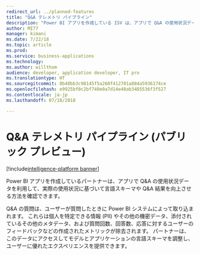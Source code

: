```yaml
---
redirect_url: ../planned-features
title: "Q&A テレメトリ パイプライン"
description: "Power BI アプリを作成している ISV は、アプリで Q&A の使用状況データを利用して、実際の使用状況に基づいて言語スキーマや Q&A 結果を向上させる方法を確認できます。"
author: MI77
manager: kimani
ms.date: 7/22/18
ms.topic: article
ms.prod: 
ms.service: business-applications
ms.technology: 
ms.author: willthom
audience: developer, application developer, IT pro
ms.translationtype: HT
ms.sourcegitcommit: 0b40bb3c98145f5a260f412701a884a5936174ce
ms.openlocfilehash: e9925bf0c2bf740e0a7d14e48ab3485536f3f527
ms.contentlocale: ja-jp
ms.lasthandoff: 07/18/2018

---
```


# <a name="qa-telemetry-pipeline-public-preview"></a>Q&A テレメトリ パイプライン (パブリック プレビュー)

[!include[intelligence-platform banner](../../includes/intelligence-platform.md)]

Power BI アプリを作成しているパートナーは、アプリで Q&A の使用状況データを利用して、実際の使用状況に基づいて言語スキーマや Q&A 結果を向上させる方法を確認できます。

Q&A の質問は、ユーザーが質問したときに Power BI システムによって取り込まれます。 これらは個人を特定できる情報 (PII) やその他の機密データ、添付されているその他のメタデータ、および質問回数、回答数、応答に対するユーザーのフィードバックなどの作成されたメトリックが除去されます。 パートナーは、このデータにアクセスしてモデルとアプリケーションの言語スキーマを調整し、ユーザーに優れたエクスペリエンスを提供できます。 

<!--
### Who uses this feature
This feature is intended for ISV application developers. 
## Status
### Development status
In development
#### Target timeframe
October ‘18
-->

